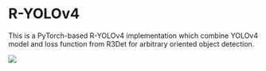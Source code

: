 # R-YOLOv4

This is a PyTorch-based R-YOLOv4 implementation which combine YOLOv4 model and loss function from R3Det for arbitrary oriented object detection.



![](https://github.com/kkkunnnnethan/R-YOLOv4/blob/master/images/angle.png=50x)
